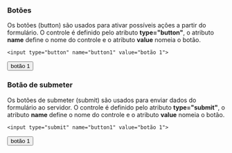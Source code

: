 <h3>Botões</h3>
Os botões (button) são usados para ativar possíveis ações a partir do formulário.
O controle é definido pelo atributo <b>type="button"</b>, o atributo <b>name</b> define o nome do controle 
e o atributo <b>value</b> nomeia o botão.

	<input type="button" name="button1" value="botão 1">
	
<input type="button" name="button1" value="botão 1">

<h3>Botão de submeter</h3>
Os botões de submeter (submit) são usados para enviar dados do formulário ao servidor.
O controle é definido pelo atributo <b>type="submit"</b>, o atributo <b>name</b> define o nome do controle 
e o atributo <b>value</b> nomeia o botão.

	<input type="submit" name="button1" value="botão 1">
	
<input type="submit" name="button1" value="botão 1">


